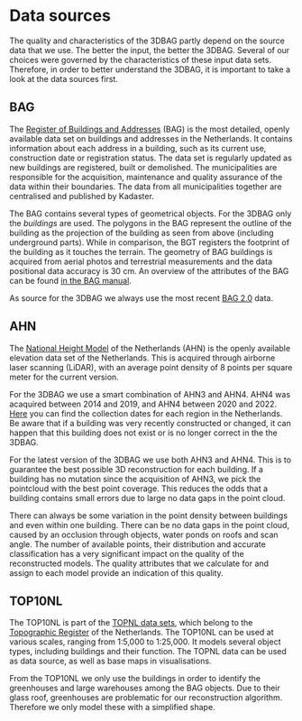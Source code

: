 # Data sources

The quality and characteristics of the 3DBAG partly depend on the source data that we use. The better the input, the better the 3DBAG. Several of our choices were governed by the characteristics of these input data sets. Therefore, in order to better understand the 3DBAG, it is important to take a look at the data sources first.

## BAG

The [Register of Buildings and Addresses](https://www.kadaster.nl/zakelijk/registraties/basisregistraties/bag) (BAG) is the most detailed, openly available data set on buildings and addresses in the Netherlands. It contains information about each address in a building, such as its current use, construction date or registration status. The data set is regularly updated as new buildings are registered, built or demolished. The municipalities are responsible for the acquisition, maintenance and quality assurance of the data within their boundaries. The data from all municipalities together are centralised and published by Kadaster.

The BAG contains several types of geometrical objects. For the 3DBAG only the *buildings* are used. The polygons in the BAG represent the outline of the building as the projection of the building as seen from above (including underground parts). While in comparison, the BGT registers the footprint of the building as it touches the terrain. The geometry of BAG buildings is acquired from aerial photos and terrestrial measurements and the data positional data accuracy is 30 cm. An overview of the attributes of the BAG can be found [in the BAG manual](https://imbag.github.io/praktijkhandleiding/attributen). 

As source for the 3DBAG we always use the most recent [BAG 2.0](https://www.kadaster.nl/zakelijk/registraties/basisregistraties/bag/bag-2.0-producten/bag-2.0-wat-is-er-veranderd) data.

## AHN

The [National Height Model](https://www.ahn.nl) of the Netherlands (AHN) is the openly available elevation data set of the Netherlands. This is acquired through airborne laser scanning (LiDAR), with an average point density of 8 points per square meter for the current version.

For the 3DBAG we use a smart combination of AHN3 and AHN4. AHN4 was acaquired between 2014 and 2019, and AHN4 between 2020 and 2022. [Here](https://www.ahn.nl/historie) you can find the collection dates for each region in the Netherlands. Be aware that if a building was very recently constructed or changed, it can happen that this building does not exist or is no longer correct in the the 3DBAG.

For the latest version of the 3DBAG we use both AHN3 and AHN4. This is to guarantee the best possible 3D reconstruction for each building. If a building has no mutation since the acquisition of AHN3, we pick the pointcloud with the best point coverage. This reduces the odds that a building contains small errors due to large no data gaps in the point cloud.

There can always be some variation in the point density between buildings and even within one building. There can be no data gaps in the point cloud, caused by an occlusion through objects, water ponds on roofs and scan angle. The number of available points, their distribution and accurate classification has a very significant impact on the quality of the reconstructed models. The quality attributes that we calculate for and assign to each model provide an indication of this quality.

## TOP10NL

The TOP10NL is part of the [TOPNL data sets](https://www.kadaster.nl/zakelijk/producten/geo-informatie/topnl), which belong to the [Topographic Register](https://www.kadaster.nl/zakelijk/registraties/basisregistraties/brt) of the Netherlands. The TOP10NL can be used at various scales, ranging from 1:5,000 to 1:25,000. It models several object types, including buildings and their function. The TOPNL data can be used as data source, as well as base maps in visualisations.

From the TOP10NL we only use the buildings in order to identify the greenhouses and large warehouses among the BAG objects. Due to their glass roof, greenhouses are problematic for our reconstruction algorithm. Therefore we only model these with a simplified shape.
